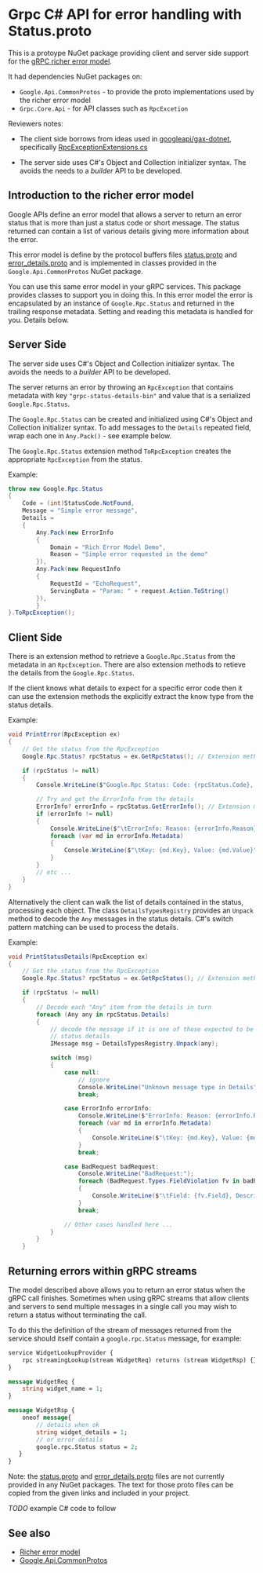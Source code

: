 ﻿# Grpc C# API for error handling with Status.proto

This is a protoype NuGet package providing client and server side support for the
[gRPC richer error model](https://grpc.io/docs/guides/error/#richer-error-model).

It had dependencies NuGet packages on:
* `Google.Api.CommonProtos` - to provide the proto implementations used by the richer error model
* `Grpc.Core.Api` - for API classes such as `RpcExcetion`

Reviewers notes:

* The client side borrows from ideas used in [googleapi/gax-dotnet](https://github.com/googleapis/gax-dotnet), specifically [RpcExceptionExtensions.cs](https://github.com/googleapis/gax-dotnet/blob/main/Google.Api.Gax.Grpc/RpcExceptionExtensions.cs)

* The server side uses C#'s Object and Collection initializer syntax. The avoids the needs to a *builder* API to be developed.

## Introduction to the richer error model

Google APIs define an error model that allows a server to return an error status that is more than
just a status code or short message.  The status returned can contain a list of various details giving
more information about the error.

This error model is define by the protocol buffers files [status.proto](https://github.com/googleapis/googleapis/blob/master/google/rpc/status.proto)
and [error_details.proto](https://github.com/googleapis/googleapis/blob/master/google/rpc/error_details.proto)
and is implemented in classes provided in the `Google.Api.CommonProtos` NuGet package.

You can use this same error model in your gRPC services. This package provides classes to support you in
doing this. In this error model the error is encapsulated by an instance of `Google.Rpc.Status` and
returned in the trailing response metadata.  Setting and reading this metadata is handled for you. Details below.

## Server Side

The server side uses C#'s Object and Collection initializer syntax. The avoids the needs to a *builder* API to be developed.

The server returns an error by throwing an `RpcException` that contains metadata with key `"grpc-status-details-bin"` and value that is a serialized `Google.Rpc.Status`.

The `Google.Rpc.Status` can be created and initialized using C#'s Object and Collection initializer syntax. To add messages to the `Details` repeated field, wrap each one in `Any.Pack()` - see example below.

The `Google.Rpc.Status` extension method `ToRpcException` creates the appropriate `RpcException` from the status.

Example:
```C#
throw new Google.Rpc.Status
{
    Code = (int)StatusCode.NotFound,
    Message = "Simple error message",
    Details =
    {
        Any.Pack(new ErrorInfo
        {
            Domain = "Rich Error Model Demo",
            Reason = "Simple error requested in the demo"
        }),
        Any.Pack(new RequestInfo
        {
            RequestId = "EchoRequest",
            ServingData = "Param: " + request.Action.ToString()
        }),
        }
}.ToRpcException();
```

## Client Side

There is an extension method to retrieve a `Google.Rpc.Status` from the metadata in an `RpcException`.  There are also extension methods to retieve the details from the `Google.Rpc.Status`.

If the client knows what details to expect for a specific error code then it can use the extension methods the explicitly extract the know type from the status details. 

Example:
```C#
void PrintError(RpcException ex)
{
    // Get the status from the RpcException
    Google.Rpc.Status? rpcStatus = ex.GetRpcStatus(); // Extension method

    if (rpcStatus != null)
    {
        Console.WriteLine($"Google.Rpc Status: Code: {rpcStatus.Code}, Message: {rpcStatus.Message}");

        // Try and get the ErrorInfo from the details
        ErrorInfo? errorInfo = rpcStatus.GetErrorInfo(); // Extension method
        if (errorInfo != null)
        {
            Console.WriteLine($"\tErrorInfo: Reason: {errorInfo.Reason}, Domain: {errorInfo.Domain}");
            foreach (var md in errorInfo.Metadata)
            {
                Console.WriteLine($"\tKey: {md.Key}, Value: {md.Value}");
            }
        }
        // etc ...
    }
}
```

Alternatively the client can walk the list of details contained in the status, processing
each object. The class `DetailsTypesRegistry` provides an `Unpack` method to decode the `Any` messages in the status details. C#'s switch pattern matching can be used to process the details.

Example:
```C#
void PrintStatusDetails(RpcException ex)
{
    // Get the status from the RpcException
    Google.Rpc.Status? rpcStatus = ex.GetRpcStatus(); // Extension method

    if (rpcStatus != null)
    {
        // Decode each "Any" item from the details in turn
        foreach (Any any in rpcStatus.Details)
        {
            // decode the message if it is one of those expected to be in the
            // status details
            IMessage msg = DetailsTypesRegistry.Unpack(any); 

            switch (msg)
            {
                case null:
                    // ignore
                    Console.WriteLine("Unknown message type in Details");
                    break;

                case ErrorInfo errorInfo:
                    Console.WriteLine($"ErrorInfo: Reason: {errorInfo.Reason}, Domain: {errorInfo.Domain}");
                    foreach (var md in errorInfo.Metadata)
                    {
                        Console.WriteLine($"\tKey: {md.Key}, Value: {md.Value}");
                    }
                    break;

                case BadRequest badRequest:
                    Console.WriteLine("BadRequest:");
                    foreach (BadRequest.Types.FieldViolation fv in badRequest.FieldViolations)
                    {
                        Console.WriteLine($"\tField: {fv.Field}, Description: {fv.Description}");
                    }
                    break;

                // Other cases handled here ...
            }
        }
    }

```

## Returning errors within gRPC streams

The model described above allows you to return an error status when the gRPC call finishes. Sometimes
when using gRPC streams that allow clients and servers to send multiple messages in a single call
you may wish to return a status without terminating the call.

To do this the definition of the stream of messages returned from the service should itself contain
a `google.rpc.Status` message, for example:

```protobuf
service WidgetLookupProvider {
    rpc streamingLookup(stream WidgetReq) returns (stream WidgetRsp) {}
}

message WidgetReq {
    string widget_name = 1;
}

message WidgetRsp {
    oneof message{
        // details when ok
        string widget_details = 1;
        // or error details
        google.rpc.Status status = 2;
   }   
}
```

Note: the  [status.proto](https://github.com/googleapis/googleapis/blob/master/google/rpc/status.proto)
and [error_details.proto](https://github.com/googleapis/googleapis/blob/master/google/rpc/error_details.proto)
files are not currently provided in any NuGet packages. The text for those proto files can be copied from
the given links and included in your project.

*TODO* example C# code to follow

## See also
* [Richer error model](https://grpc.io/docs/guides/error/#richer-error-model)
* [Google.Api.CommonProtos](https://cloud.google.com/dotnet/docs/reference/Google.Api.CommonProtos/latest/Google.Api)
